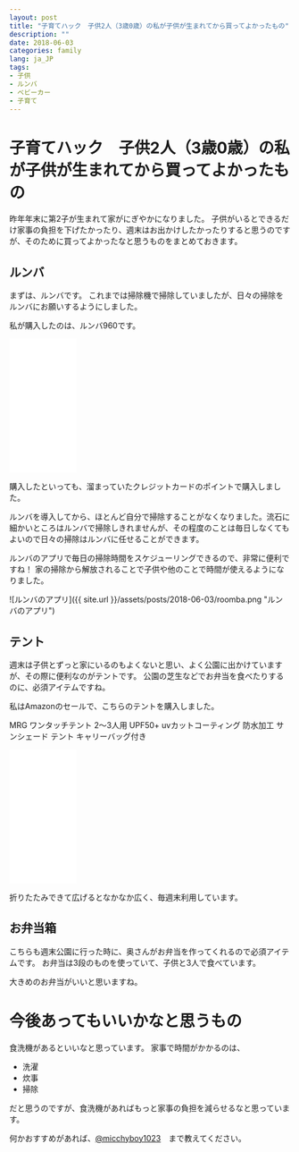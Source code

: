 ```yaml
---
layout: post
title: "子育てハック　子供2人（3歳0歳）の私が子供が生まれてから買ってよかったもの"
description: ""
date: 2018-06-03
categories: family
lang: ja_JP
tags:
- 子供
- ルンバ
- ベビーカー
- 子育て
---
```


# 子育てハック　子供2人（3歳0歳）の私が子供が生まれてから買ってよかったもの

昨年年末に第2子が生まれて家がにぎやかになりました。
子供がいるとできるだけ家事の負担を下げたかったり、週末はお出かけしたかったりすると思うのですが、そのために買ってよかったなと思うものをまとめておきます。

## ルンバ

まずは、ルンバです。
これまでは掃除機で掃除していましたが、日々の掃除をルンバにお願いするようにしました。

私が購入したのは、ルンバ960です。
<iframe style="width:120px;height:240px;" marginwidth="0" marginheight="0" scrolling="no" frameborder="0" src="//rcm-fe.amazon-adsystem.com/e/cm?lt1=_blank&bc1=000000&IS2=1&bg1=FFFFFF&fc1=000000&lc1=0000FF&t=maasaamiichii-22&o=9&p=8&l=as4&m=amazon&f=ifr&ref=as_ss_li_til&asins=B01JYD3OCE&linkId=286a86d44a3a44445cb086a7f83864e7"></iframe>

購入したといっても、溜まっていたクレジットカードのポイントで購入しました。

ルンバを導入してから、ほとんど自分で掃除することがなくなりました。流石に細かいところはルンバで掃除しきれませんが、その程度のことは毎日しなくてもよいので日々の掃除はルンバに任せることができます。

ルンバのアプリで毎日の掃除時間をスケジューリングできるので、非常に便利ですね！
家の掃除から解放されることで子供や他のことで時間が使えるようになりました。

![ルンバのアプリ]({{ site.url }}/assets/posts/2018-06-03/roomba.png "ルンバのアプリ")


## テント

週末は子供とずっと家にいるのもよくないと思い、よく公園に出かけていますが、その際に便利なのがテントです。
公園の芝生などでお弁当を食べたりするのに、必須アイテムですね。

私はAmazonのセールで、こちらのテントを購入しました。


MRG ワンタッチテント 2～3人用 UPF50+ uvカットコーティング 防水加工 サンシェード テント キャリーバッグ付き
<iframe style="width:120px;height:240px;" marginwidth="0" marginheight="0" scrolling="no" frameborder="0" src="//rcm-fe.amazon-adsystem.com/e/cm?lt1=_blank&bc1=000000&IS2=1&bg1=FFFFFF&fc1=000000&lc1=0000FF&t=maasaamiichii-22&o=9&p=8&l=as4&m=amazon&f=ifr&ref=as_ss_li_til&asins=B01IVKXQSS&linkId=3d995c9af82c39cd4d92b31b34f2daa5"></iframe>

折りたたみできて広げるとなかなか広く、毎週末利用しています。

## お弁当箱

こちらも週末公園に行った時に、奥さんがお弁当を作ってくれるので必須アイテムです。
お弁当は3段のものを使っていて、子供と3人で食べています。

大きめのお弁当がいいと思いますね。


# 今後あってもいいかなと思うもの

食洗機があるといいなと思っています。
家事で時間がかかるのは、

- 洗濯
- 炊事
- 掃除

だと思うのですが、食洗機があればもっと家事の負担を減らせるなと思っています。

何かおすすめがあれば、[@micchyboy1023](https://twitter.com/micchyboy1023)　まで教えてください。
